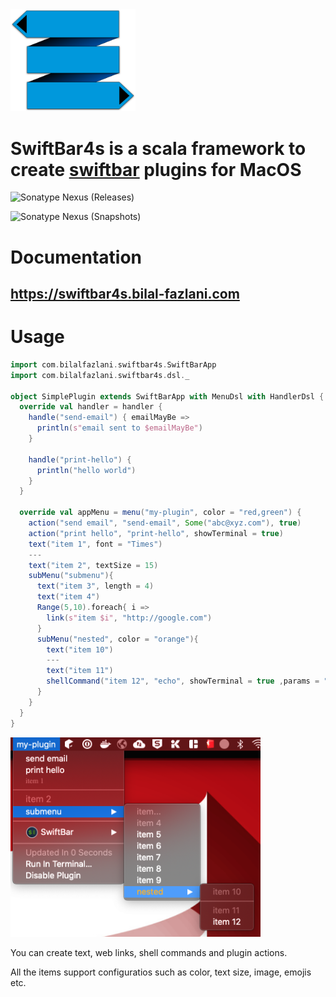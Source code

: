 <a href="https://swiftbar4s.bilal-fazlani.com">
  <img src="docs/images/logo-svg.svg" width=200 />
</a>

# SwiftBar4s is a scala framework to create [swiftbar](https://github.com/swiftbar/SwiftBar) plugins for MacOS

![Sonatype Nexus (Releases)](https://img.shields.io/nexus/r/com.bilal-fazlani/swiftbar4s_3.0.0-M3?color=green&label=RELEASE%20VERSION&server=https%3A%2F%2Foss.sonatype.org&style=for-the-badge)

![Sonatype Nexus (Snapshots)](https://img.shields.io/nexus/s/com.bilal-fazlani/swiftbar4s_3.0.0-M3?label=SNAPSHOT%20VERSION&server=https%3A%2F%2Foss.sonatype.org&style=for-the-badge)

# Documentation

## https://swiftbar4s.bilal-fazlani.com

# Usage

```scala
import com.bilalfazlani.swiftbar4s.SwiftBarApp
import com.bilalfazlani.swiftbar4s.dsl._

object SimplePlugin extends SwiftBarApp with MenuDsl with HandlerDsl {
  override val handler = handler {
    handle("send-email") { emailMayBe =>
      println(s"email sent to $emailMayBe")
    }

    handle("print-hello") {
      println("hello world")
    }
  }

  override val appMenu = menu("my-plugin", color = "red,green") {
    action("send email", "send-email", Some("abc@xyz.com"), true)
    action("print hello", "print-hello", showTerminal = true)
    text("item 1", font = "Times")
    ---
    text("item 2", textSize = 15)
    subMenu("submenu"){
      text("item 3", length = 4)
      text("item 4")
      Range(5,10).foreach{ i =>
        link(s"item $i", "http://google.com")
      }
      subMenu("nested", color = "orange"){
        text("item 10")
        ---
        text("item 11")
        shellCommand("item 12", "echo", showTerminal = true ,params = "hello world", "sds")
      }
    }
  }
}
```

<img src="docs/images/demo.png" width=400 />

You can create text, web links, shell commands and plugin actions.

All the items support configuratios such as color, text size, image, emojis etc.
